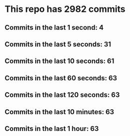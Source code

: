 # This repo has 2982 commits

## Commits in the last 1 second: 4
## Commits in the last 5 seconds: 31
## Commits in the last 10 seconds: 61
## Commits in the last 60 seconds: 63
## Commits in the last 120 seconds: 63
## Commits in the last 10 minutes: 63
## Commits in the last 1 hour: 63
